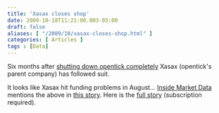 ```yaml
---
title: 'Xasax closes shop'
date: 2009-10-18T11:21:00.003-05:00
draft: false
aliases: [ "/2009/10/xasax-closes-shop.html" ]
categories: [ Articles ]
tags : [Data]
---
```


Six months after [shutting down opentick completely](http://blog.fosstrading.com/2009/04/opentick-is-no-more.html) Xasax (opentick's parent company) has followed suit.  
  
It looks like Xasax hit funding problems in August... [Inside Market Data](http://www.watersonline.com/public/showPage.html?page=imd_index) mentions the above in [this story](http://www.watersonline.com/public/showPage.html?page=868403). Here is the [full story](http://www.watersonline.com/public/showPage.html?page=868401) (subscription required).